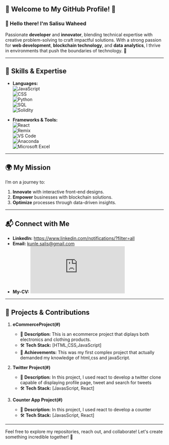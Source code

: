 

## 🌟 Welcome to My GitHub Profile! 🌟

### 👋 Hello there! I'm Salisu Waheed  
Passionate **developer** and **innovator**, blending technical expertise with creative problem-solving to craft impactful solutions. With a strong passion for **web development**, **blockchain technology**,  and **data analytics**, I thrive in environments that push the boundaries of technology. 🚀

---

## 🎯 Skills & Expertise  

- **Languages:**  
  ![JavaScript](https://img.shields.io/badge/-JavaScript-F7DF1E?logo=javascript&logoColor=black&style=flat-square)  
  ![CSS](https://img.shields.io/badge/-CSS-1572B6?logo=css3&logoColor=white&style=flat-square)  
  ![Python](https://img.shields.io/badge/-Python-3776AB?logo=python&logoColor=white&style=flat-square)  
  ![SQL](https://img.shields.io/badge/-SQL-4479A1?logo=postgresql&logoColor=white&style=flat-square)  
  ![Solidity](https://img.shields.io/badge/-Solidity-363636?logo=ethereum&logoColor=white&style=flat-square)

- **Frameworks & Tools:**  
  ![React](https://img.shields.io/badge/-React-61DAFB?logo=react&logoColor=black&style=flat-square)  
  ![Remix](https://img.shields.io/badge/-Remix-000000?logo=remix&logoColor=white&style=flat-square)  
  ![VS Code](https://img.shields.io/badge/-VS_Code-007ACC?logo=visualstudiocode&logoColor=white&style=flat-square)  
  ![Anaconda](https://img.shields.io/badge/-Anaconda-44A833?logo=anaconda&logoColor=white&style=flat-square)  
  ![Microsoft Excel](https://img.shields.io/badge/-Microsoft_Excel-217346?logo=microsoft-excel&logoColor=white&style=flat-square)

---

## 🌍 My Mission  

I’m on a journey to:  
     
1. **Innovate** with interactive front-end designs. 
2. **Empower** businesses with blockchain solutions. 
3. **Optimize** processes through data-driven insights.  

---

## 📬 Connect with Me  

- **LinkedIn:** https://www.linkedin.com/notifications/?filter=all  
- **Email:** kunle.salis@gmail.com
- **My-CV:** ![📰](https://github.com/CodeKunle/CV/blob/main/CV-waheedSalisu.pdf)

---

## 🚀 Projects & Contributions  

1. **eCommerceProject(#)**  
   - 🔗 **Description:** This is an ecommerce project that diplays both electronics and clothing products.  
   - 🛠️ **Tech Stack:** [HTML,CSS,JavaScript]  
   - 🌟 **Achievements:** This was my first complex project that actually demanded my knowledge of html,css and javaScript.  

2. **Twitter Project(#)**  
   - 🔗 **Description:** In this project, I used react to develop a twitter clone capable of displaying profile page, tweet and search for tweets  
   - 🛠️ **Tech Stack:** [JavasScript, React]  

2. **Counter App Project(#)**  
   - 🔗 **Description:** In this project, I used react to develop a counter 
   - 🛠️ **Tech Stack:** [JavasScript, React]  
---

Feel free to explore my repositories, reach out, and collaborate! Let's create something incredible together! 🌈  

<!--
**CodeKunle/CodeKunle** is a ✨ _special_ ✨ repository because its `README.md` (this file) appears on your GitHub profile.

Here are some ideas to get you started:

- 🔭 I’m currently working on ...
- 🌱 I’m currently learning ...
- 👯 I’m looking to collaborate on ...
- 🤔 I’m looking for help with ...
- 💬 Ask me about ...
- 📫 How to reach me: ...
- 😄 Pronouns: ...
- ⚡ Fun fact: ...
-->
